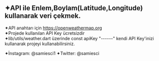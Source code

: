 ✦API ile Enlem,Boylam(Latitude,Longitude) kullanarak veri çekmek.
--------------------------------------------------------------------

✦API anahtarı için https://openweathermap.org                                                                   
✦Projede kullanılan API Key ücretsizdir                                                                         
✦lib/utils/weather.dart üzerinde const apiKey "------" kendi API Key'inizi kullanarak projeyi kullanabilirsiniz.



✦İnstagram: @samiesci1
✦Twitter: @samiesci    


